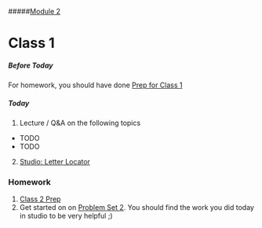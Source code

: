 #####[Module 2](../../)

# Class 1

##### Before Today
For homework, you should have done [Prep for Class 1](../class1-prep)

##### Today
1. Lecture / Q&A on the following topics
  * TODO
  * TODO
2. [Studio: Letter Locator](../studios/letter-locator)

### Homework
1. [Class 2 Prep](../class2-prep) 
2. Get started on on [Problem Set 2](../problem-set). You should find the work you did today in studio to be very helpful ;)
